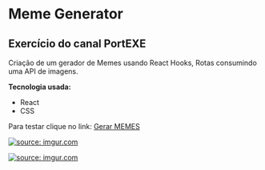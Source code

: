<h1>
Meme Generator 
</h1>
<h2>
Exercício do canal PortEXE
</h2>

Criação de um gerador de Memes usando React Hooks, Rotas consumindo uma API de imagens.

**Tecnologia usada:**
* React
* CSS

Para testar clique no link: <a href="https://ricardogusi.github.io/memeGenerator/" target="_blank">Gerar MEMES</a>


<a href="https://imgur.com/X49N84s"><img src="https://i.imgur.com/X49N84s.png" title="source: imgur.com" /></a>

<a href="https://imgur.com/Ju0mVEU"><img src="https://i.imgur.com/Ju0mVEU.png" title="source: imgur.com" /></a>

